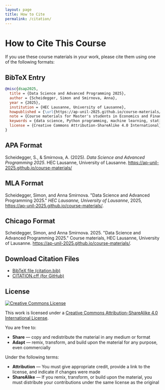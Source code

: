```yaml
---
layout: page
title: How to Cite
permalink: /citation/
---
```


# How to Cite This Course

If you use these course materials in your work, please cite them using one of the following formats:

## BibTeX Entry

```bibtex
@misc{dsap2025,
  title = {Data Science and Advanced Programming 2025},
  author = {Scheidegger, Simon and Smirnova, Anna},
  year = {2025},
  institution = {HEC Lausanne, University of Lausanne},
  howpublished = {\url{https://ap-unil-2025.github.io/course-materials/}},
  note = {Course materials for Master's students in Economics and Finance},
  keywords = {data science, Python programming, machine learning, statistical learning, high-performance computing},
  license = {Creative Commons Attribution-ShareAlike 4.0 International}
}
```

## APA Format

Scheidegger, S., & Smirnova, A. (2025). *Data Science and Advanced Programming 2025*. HEC Lausanne, University of Lausanne. https://ap-unil-2025.github.io/course-materials/

## MLA Format

Scheidegger, Simon, and Anna Smirnova. "Data Science and Advanced Programming 2025." *HEC Lausanne, University of Lausanne*, 2025, https://ap-unil-2025.github.io/course-materials/.

## Chicago Format

Scheidegger, Simon, and Anna Smirnova. 2025. "Data Science and Advanced Programming 2025." Course materials, HEC Lausanne, University of Lausanne. https://ap-unil-2025.github.io/course-materials/.

## Download Citation Files

- [BibTeX file (citation.bib)](/course-materials/citation.bib)
- [CITATION.cff (for GitHub)](https://github.com/ap-unil-2025/course-materials/blob/master/CITATION.cff)

## License

<a rel="license" href="http://creativecommons.org/licenses/by-sa/4.0/">
    <img alt="Creative Commons License" style="border-width:0" src="https://i.creativecommons.org/l/by-sa/4.0/88x31.png" />
</a>

This work is licensed under a <a rel="license" href="http://creativecommons.org/licenses/by-sa/4.0/">Creative Commons Attribution-ShareAlike 4.0 International License</a>.

You are free to:
- **Share** — copy and redistribute the material in any medium or format
- **Adapt** — remix, transform, and build upon the material for any purpose, even commercially

Under the following terms:
- **Attribution** — You must give appropriate credit, provide a link to the license, and indicate if changes were made
- **ShareAlike** — If you remix, transform, or build upon the material, you must distribute your contributions under the same license as the original